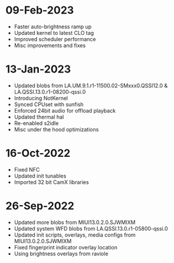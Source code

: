 # 09-Feb-2023
- Faster auto-brightness ramp up
- Updated kernel to latest CLO tag
- Improved scheduler performance
- Misc improvements and fixes

# 13-Jan-2023
- Updated blobs from LA.UM.9.1.r1-11500.02-SMxxx0.QSSI12.0 & LA.QSSI.13.0.r1-08200-qssi.0
- Introducing NotKernel
- Synced CPUset with sunfish
- Enforced 24bit audio for offload playback
- Updated thermal hal
- Re-enabled s2idle
- Misc under the hood optimizations

# 16-Oct-2022
- Fixed NFC
- Updated init tunables
- Imported 32 bit CamX libraries

# 26-Sep-2022
- Updated more blobs from MIUI13.0.2.0.SJWMIXM
- Updated system WFD blobs from LA.QSSI.13.0.r1-05800-qssi.0 
- Updated init scripts, overlays, media configs from MIUI13.0.2.0.SJWMIXM
- Fixed fingerprint indicator overlay location
- Using brightness overlays from raviole

